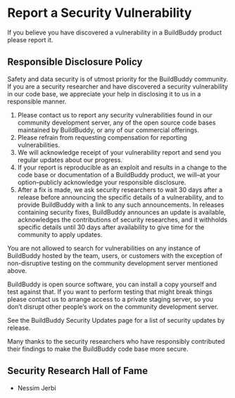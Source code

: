 # Report a Security Vulnerability

If you believe you have discovered a vulnerability in a BuildBuddy product please report it.

## Responsible Disclosure Policy

Safety and data security is of utmost priority for the BuildBuddy community. If you are a security researcher and have discovered a security vulnerability in our code base, we appreciate your help in disclosing it to us in a responsible manner.

1. Please contact us to report any security vulnerabilities found in our community development server, any of the open source code bases maintained by BuildBuddy, or any of our commercial offerings.
2. Please refrain from requesting compensation for reporting vulnerabilities.
3. We will acknowledge receipt of your vulnerability report and send you regular updates about our progress.
4. If your report is reproducible as an exploit and results in a change to the code base or documentation of a BuildBuddy product, we will–at your option–publicly acknowledge your responsible disclosure.
5. After a fix is made, we ask security researchers to wait 30 days after a release before announcing the specific details of a vulnerability, and to provide BuildBuddy with a link to any such announcements. In releases containing security fixes, BuildBuddy announces an update is available, acknowledges the contributions of security researches, and it withholds specific details until 30 days after availability to give time for the community to apply updates.

You are not allowed to search for vulnerabilities on any instance of BuildBuddy hosted by the team, users, or customers with the exception of non-disruptive testing on the community development server mentioned above.

BuildBuddy is open source software, you can install a copy yourself and test against that. If you want to perform testing that might break things please contact us to arrange access to a private staging server, so you don’t disrupt other people’s work on the community development server.

See the BuildBuddy Security Updates page for a list of security updates by release.

Many thanks to the security researchers who have responsibly contributed their findings to make the BuildBuddy code base more secure.

## Security Research Hall of Fame

- Nessim Jerbi
